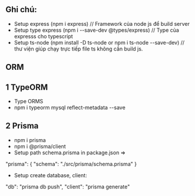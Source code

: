 ## Ghi chú:
- Setup express (npm i express) // Framework của node js để build server
- Setup type express (npm i --save-dev @types/express) // Type của expresss cho typescript
- Setup ts-node (npm install -D ts-node or npm i ts-node --save-dev) // thư viện giúp chạy trực tiếp file ts không cần build js.

## ORM

## 1 TypeORM
- Type ORMS
- npm i typeorm mysql reflect-metadata --save

## 2 Prisma

- npm i prisma
- npm i @prisma/client
- Setup path schema.prisma in package.json =>  

"prisma": {
    "schema": "./src/prisma/schema.prisma"
}

- Setup create database, client:

"db": "prisma db push",
"client": "prisma generate"